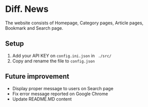 # Diff. News

The website consists of Homepage, Category pages, Article pages, Bookmark and Search page.

## Setup
1. Add your API KEY on `config.ini.json` in ` ./src/`
2. Copy and rename the file to `config.json`

## Future improvement
- Display proper message to users on Search page
- Fix error message reported on Google Chrome
- Update README.MD content